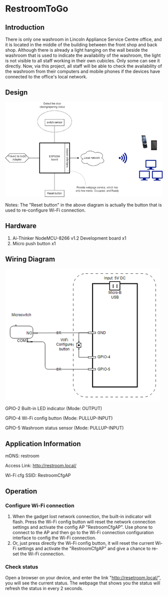 # RestroomToGo
## Introduction
There is only one washroom in Lincoln Appliance Service Centre office, and it is located in the middle of the building between the front shop and back shop. Although there is already a light hanging on the wall beside the washroom that is used to indicate the availability of the washroom, the light is not visible to all staff working in their own cubicles. Only some can see it directly. Now, via this project, all staff will be able to check the availability of the washroom from their computers and mobile phones if the devices have connected to the office's local network.

## Design
![Structure diagram](README.assets/44.png)

Notes: The "Reset button" in the above diagram is actually the button that is used to re-configure Wi-Fi connection.

## Hardware

1. Ai-Thinker NodeMCU-8266 v1.2 Development board x1
2. Micro push button x1

## Wiring Diagram

![20230921003825](README.assets/20230921003825.png)

GPIO-2 Built-in LED indicator (Mode: OUTPUT)

GPIO-4 Wi-Fi config button (Mode: PULLUP-INPUT)

GPIO-5 Washroom status sensor (Mode: PULLUP-INPUT)

## Application Information

mDNS: restroom

Access Link: http://restroom.local/

Wi-Fi cfg SSID: RestroomCfgAP

## Operation
### Configure Wi-Fi connection
1. When the gadget lost network connection, the built-in indicator will flash. Press the Wi-Fi config button will reset the network connection settings and activate the config AP "RestroomCfgAP". Use phone to connect to the AP and then go to the Wi-Fi connection configuration interface to config the Wi-Fi connection.
2. Or, just press directly the Wi-Fi config button, it will reset the current Wi-Fi settings and activate the "RestroomCfgAP" and give a chance to re-set the Wi-Fi connection.
### Check status
Open a browser on your device, and enter the link "http://resetroom.local/", you will see the current status. The webpage that shows you the status will refresh the status in every 2 seconds.
